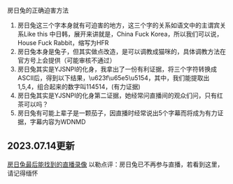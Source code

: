 房日兔的正确迫害方法

1.	房日兔这三个字本身就有可迫害的地方，这三个字的关系如语文中的主谓宾关系Like this 中日韩，展开来讲就是，China Fuck Korea，所以我们可以说，House Fuck Rabbit，缩写为HFR
2.	房日兔本身是兔子，但其实做点改造，是可以调教成猫咪的，具体调教方法在官方号上会提供（可能审核不通过）
3.	房日兔其实是YJSNPI的化身，我拿出了一份有利证据，将三个字符转换成ASCII后，得到以下结果，\u623f\u65e5\u5154，其中，我们能提取出1,5,4，组合起来的数字叫114514，(有力证据)
4.	房日兔其实是YJSNPI的化身第二证据，她经常问直播间的观众们问，只有红茶可以吗？
5.	房日兔有可能上辈子是一颗茄子，因直播时经常说出5个字幕而将成为有力证据，字幕内容为WDNMD

2023.07.14更新
---
[房日兔最后能找到的直播录像](https://www.bilibili.com/video/BV1kE41137AU)
以勒点评：房日兔已不再参与直播，若看到这里，请记得缅怀
